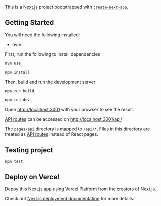 This is a [Next.js](https://nextjs.org/) project bootstrapped with [`create-next-app`](https://github.com/vercel/next.js/tree/canary/packages/create-next-app).

## Getting Started

You will need the following installed:
* nvm


First, run the following to install dependencies
```bash
nvm use

npm install
```

Then, build and run the development server:

```bash
npm run build

npm run dev
```

Open [http://localhost:3001](http://localhost:3001) with your browser to see the result.

[API routes](https://nextjs.org/docs/api-routes/introduction) can be accessed on [http://localhost:3001/api/](http://localhost:3000/api/)

The `pages/api` directory is mapped to `/api/*`. Files in this directory are treated as [API routes](https://nextjs.org/docs/api-routes/introduction) instead of React pages.

## Testing project

```shell
npm test
```

## Deploy on Vercel

Depoy this Next.js app using [Vercel Platform](https://vercel.com/new?utm_medium=default-template&filter=next.js&utm_source=create-next-app&utm_campaign=create-next-app-readme) from the creators of Next.js.

Check out [Next.js deployment documentation](https://nextjs.org/docs/deployment) for more details.


